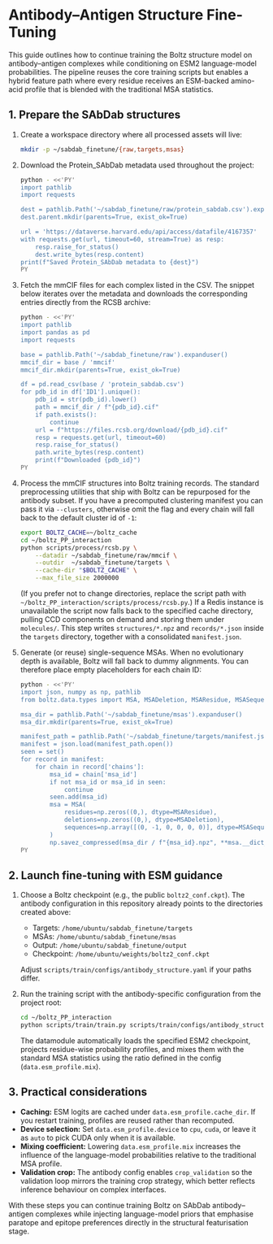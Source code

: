 # Antibody–Antigen Structure Fine-Tuning

This guide outlines how to continue training the Boltz structure model on
antibody–antigen complexes while conditioning on ESM2 language-model
probabilities. The pipeline reuses the core training scripts but enables a
hybrid feature path where every residue receives an ESM-backed amino-acid
profile that is blended with the traditional MSA statistics.

## 1. Prepare the SAbDab structures

1. Create a workspace directory where all processed assets will live:
   ```bash
   mkdir -p ~/sabdab_finetune/{raw,targets,msas}
   ```

2. Download the Protein_SAbDab metadata used throughout the project:
   ```bash
   python - <<'PY'
   import pathlib
   import requests

   dest = pathlib.Path('~/sabdab_finetune/raw/protein_sabdab.csv').expanduser()
   dest.parent.mkdir(parents=True, exist_ok=True)

   url = 'https://dataverse.harvard.edu/api/access/datafile/4167357'
   with requests.get(url, timeout=60, stream=True) as resp:
       resp.raise_for_status()
       dest.write_bytes(resp.content)
   print(f"Saved Protein_SAbDab metadata to {dest}")
   PY
   ```

3. Fetch the mmCIF files for each complex listed in the CSV. The snippet below
   iterates over the metadata and downloads the corresponding entries directly
   from the RCSB archive:
   ```bash
   python - <<'PY'
   import pathlib
   import pandas as pd
   import requests

   base = pathlib.Path('~/sabdab_finetune/raw').expanduser()
   mmcif_dir = base / 'mmcif'
   mmcif_dir.mkdir(parents=True, exist_ok=True)

   df = pd.read_csv(base / 'protein_sabdab.csv')
   for pdb_id in df['ID1'].unique():
       pdb_id = str(pdb_id).lower()
       path = mmcif_dir / f"{pdb_id}.cif"
       if path.exists():
           continue
       url = f"https://files.rcsb.org/download/{pdb_id}.cif"
       resp = requests.get(url, timeout=60)
       resp.raise_for_status()
       path.write_bytes(resp.content)
       print(f"Downloaded {pdb_id}")
   PY
   ```

4. Process the mmCIF structures into Boltz training records. The standard
   preprocessing utilities that ship with Boltz can be repurposed for the
   antibody subset. If you have a precomputed clustering manifest you can pass
   it via `--clusters`, otherwise omit the flag and every chain will fall back
   to the default cluster id of `-1`:
   ```bash
   export BOLTZ_CACHE=~/boltz_cache
   cd ~/boltz_PP_interaction
   python scripts/process/rcsb.py \
       --datadir ~/sabdab_finetune/raw/mmcif \
       --outdir  ~/sabdab_finetune/targets \
       --cache-dir "$BOLTZ_CACHE" \
       --max_file_size 2000000
   ```
   (If you prefer not to change directories, replace the script path with
   `~/boltz_PP_interaction/scripts/process/rcsb.py`.)
   If a Redis instance is unavailable the script now falls back to the
   specified cache directory, pulling CCD components on demand and storing
   them under `molecules/`. This step writes `structures/*.npz` and
   `records/*.json` inside the `targets` directory, together with a
   consolidated `manifest.json`.

5. Generate (or reuse) single-sequence MSAs. When no evolutionary depth is
   available, Boltz will fall back to dummy alignments. You can therefore place
   empty placeholders for each chain ID:
   ```bash
   python - <<'PY'
   import json, numpy as np, pathlib
   from boltz.data.types import MSA, MSADeletion, MSAResidue, MSASequence

   msa_dir = pathlib.Path('~/sabdab_finetune/msas').expanduser()
   msa_dir.mkdir(parents=True, exist_ok=True)

   manifest_path = pathlib.Path('~/sabdab_finetune/targets/manifest.json').expanduser()
   manifest = json.load(manifest_path.open())
   seen = set()
   for record in manifest:
       for chain in record['chains']:
           msa_id = chain['msa_id']
           if not msa_id or msa_id in seen:
               continue
           seen.add(msa_id)
           msa = MSA(
               residues=np.zeros((0,), dtype=MSAResidue),
               deletions=np.zeros((0,), dtype=MSADeletion),
               sequences=np.array([(0, -1, 0, 0, 0, 0)], dtype=MSASequence),
           )
           np.savez_compressed(msa_dir / f"{msa_id}.npz", **msa.__dict__)
   PY
   ```

## 2. Launch fine-tuning with ESM guidance

1. Choose a Boltz checkpoint (e.g., the public `boltz2_conf.ckpt`). The
   antibody configuration in this repository already points to the directories
   created above:

   - Targets: `/home/ubuntu/sabdab_finetune/targets`
   - MSAs: `/home/ubuntu/sabdab_finetune/msas`
   - Output: `/home/ubuntu/sabdab_finetune/output`
   - Checkpoint: `/home/ubuntu/weights/boltz2_conf.ckpt`

   Adjust `scripts/train/configs/antibody_structure.yaml` if your paths differ.

2. Run the training script with the antibody-specific configuration from the
   project root:
   ```bash
   cd ~/boltz_PP_interaction
   python scripts/train/train.py scripts/train/configs/antibody_structure.yaml
   ```

   The datamodule automatically loads the specified ESM2 checkpoint, projects
   residue-wise probability profiles, and mixes them with the standard MSA
   statistics using the ratio defined in the config (`data.esm_profile.mix`).

## 3. Practical considerations

- **Caching:** ESM logits are cached under `data.esm_profile.cache_dir`. If you
  restart training, profiles are reused rather than recomputed.
- **Device selection:** Set `data.esm_profile.device` to `cpu`, `cuda`, or leave
  it as `auto` to pick CUDA only when it is available.
- **Mixing coefficient:** Lowering `data.esm_profile.mix` increases the influence
  of the language-model probabilities relative to the traditional MSA profile.
- **Validation crop:** The antibody config enables `crop_validation` so the
  validation loop mirrors the training crop strategy, which better reflects
  inference behaviour on complex interfaces.

With these steps you can continue training Boltz on SAbDab antibody–antigen
complexes while injecting language-model priors that emphasise paratope and
epitope preferences directly in the structural featurisation stage.
